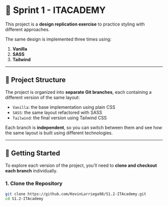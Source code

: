 # 🎨 Sprint 1 - ITACADEMY

This project is a **design replication exercise** to practice styling with different approaches.

The same design is implemented three times using:

1. **Vanilla**
2. **SASS**
3. **Tailwind**

---

## 🧩 Project Structure

The project is organized into **separate Git branches**, each containing a different version of the same layout:

- `Vanilla`: the base implementation using plain CSS
- `SASS`: the same layout refactored with SASS
- `Tailwind`: the final version using Tailwind CSS

Each branch is **independent**, so you can switch between them and see how the same layout is built using different technologies.

---

## 🚀 Getting Started

To explore each version of the project, you’ll need to **clone and checkout each branch** individually.

### 1. Clone the Repository

```bash
git clone https://github.com/KevinLarriega98/S1.2-ITAcademy.git
cd S1.2-ITAcademy